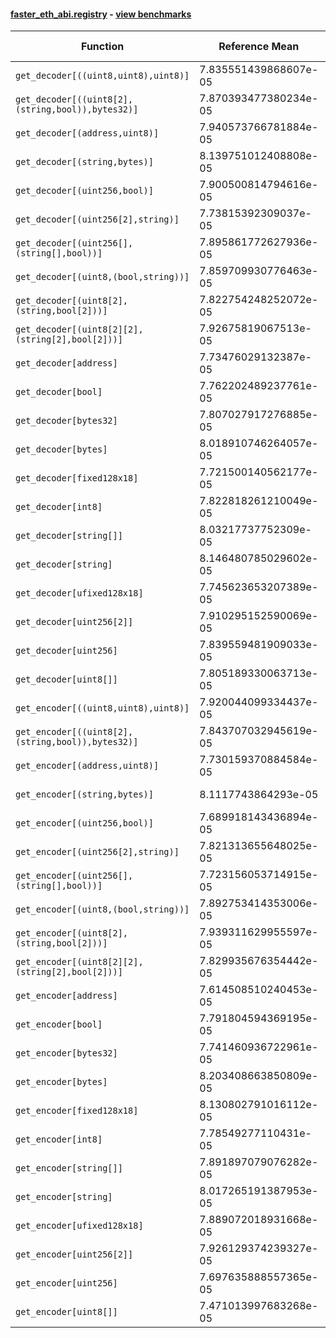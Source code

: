 #### [faster_eth_abi.registry](https://github.com/BobTheBuidler/faster-eth-abi/blob/master/faster_eth_abi/registry.py) - [view benchmarks](https://github.com/BobTheBuidler/faster-eth-abi/blob/master/benchmarks/test_registry_benchmarks.py)

| Function | Reference Mean | Faster Mean | % Change | Speedup (%) | x Faster | Faster |
|----------|---------------|-------------|----------|-------------|----------|--------|
| `get_decoder[((uint8,uint8),uint8)]` | 7.835551439868607e-05 | 7.861745350046367e-05 | -0.33% | -0.33% | 1.00x | ❌ |
| `get_decoder[((uint8[2],(string,bool)),bytes32)]` | 7.870393477380234e-05 | 7.828012742359079e-05 | 0.54% | 0.54% | 1.01x | ✅ |
| `get_decoder[(address,uint8)]` | 7.940573766781884e-05 | 8.124760413716596e-05 | -2.32% | -2.27% | 0.98x | ❌ |
| `get_decoder[(string,bytes)]` | 8.139751012408808e-05 | 8.186342818092518e-05 | -0.57% | -0.57% | 0.99x | ❌ |
| `get_decoder[(uint256,bool)]` | 7.900500814794616e-05 | 7.929707589499027e-05 | -0.37% | -0.37% | 1.00x | ❌ |
| `get_decoder[(uint256[2],string)]` | 7.73815392309037e-05 | 7.8111582525913e-05 | -0.94% | -0.93% | 0.99x | ❌ |
| `get_decoder[(uint256[],(string[],bool))]` | 7.895861772627936e-05 | 7.984508059656719e-05 | -1.12% | -1.11% | 0.99x | ❌ |
| `get_decoder[(uint8,(bool,string))]` | 7.859709930776463e-05 | 7.8822205993055e-05 | -0.29% | -0.29% | 1.00x | ❌ |
| `get_decoder[(uint8[2],(string,bool[2]))]` | 7.822754248252072e-05 | 7.863611548168012e-05 | -0.52% | -0.52% | 0.99x | ❌ |
| `get_decoder[(uint8[2][2],(string[2],bool[2]))]` | 7.92675819067513e-05 | 7.827938619275193e-05 | 1.25% | 1.26% | 1.01x | ✅ |
| `get_decoder[address]` | 7.73476029132387e-05 | 7.777707650046536e-05 | -0.56% | -0.55% | 0.99x | ❌ |
| `get_decoder[bool]` | 7.762202489237761e-05 | 7.819244930551625e-05 | -0.73% | -0.73% | 0.99x | ❌ |
| `get_decoder[bytes32]` | 7.807027917276885e-05 | 7.748430382326804e-05 | 0.75% | 0.76% | 1.01x | ✅ |
| `get_decoder[bytes]` | 8.018910746264057e-05 | 8.433686853875577e-05 | -5.17% | -4.92% | 0.95x | ❌ |
| `get_decoder[fixed128x18]` | 7.721500140562177e-05 | 7.919847114541935e-05 | -2.57% | -2.50% | 0.97x | ❌ |
| `get_decoder[int8]` | 7.822818261210049e-05 | 7.857452160877136e-05 | -0.44% | -0.44% | 1.00x | ❌ |
| `get_decoder[string[]]` | 8.03217737752309e-05 | 8.082918743669092e-05 | -0.63% | -0.63% | 0.99x | ❌ |
| `get_decoder[string]` | 8.146480785029602e-05 | 8.029661946146431e-05 | 1.43% | 1.45% | 1.01x | ✅ |
| `get_decoder[ufixed128x18]` | 7.745623653207389e-05 | 7.956132259588801e-05 | -2.72% | -2.65% | 0.97x | ❌ |
| `get_decoder[uint256[2]]` | 7.910295152590069e-05 | 8.003984238073354e-05 | -1.18% | -1.17% | 0.99x | ❌ |
| `get_decoder[uint256]` | 7.839559481909033e-05 | 7.620449132766484e-05 | 2.79% | 2.88% | 1.03x | ✅ |
| `get_decoder[uint8[]]` | 7.805189330063713e-05 | 7.643325614239675e-05 | 2.07% | 2.12% | 1.02x | ✅ |
| `get_encoder[((uint8,uint8),uint8)]` | 7.920044099334437e-05 | 7.742633131604662e-05 | 2.24% | 2.29% | 1.02x | ✅ |
| `get_encoder[((uint8[2],(string,bool)),bytes32)]` | 7.843707032945619e-05 | 7.88178884013317e-05 | -0.49% | -0.48% | 1.00x | ❌ |
| `get_encoder[(address,uint8)]` | 7.730159370884584e-05 | 7.873194150969086e-05 | -1.85% | -1.82% | 0.98x | ❌ |
| `get_encoder[(string,bytes)]` | 8.1117743864293e-05 | 8.03695724978484e-05 | 0.92% | 0.93% | 1.01x | ✅ |
| `get_encoder[(uint256,bool)]` | 7.689918143436894e-05 | 7.894029033843229e-05 | -2.65% | -2.59% | 0.97x | ❌ |
| `get_encoder[(uint256[2],string)]` | 7.821313655648025e-05 | 7.697365452342917e-05 | 1.58% | 1.61% | 1.02x | ✅ |
| `get_encoder[(uint256[],(string[],bool))]` | 7.723156053714915e-05 | 7.780615852779551e-05 | -0.74% | -0.74% | 0.99x | ❌ |
| `get_encoder[(uint8,(bool,string))]` | 7.892753414353006e-05 | 7.879414146492816e-05 | 0.17% | 0.17% | 1.00x | ✅ |
| `get_encoder[(uint8[2],(string,bool[2]))]` | 7.939311629955597e-05 | 7.6653633215969e-05 | 3.45% | 3.57% | 1.04x | ✅ |
| `get_encoder[(uint8[2][2],(string[2],bool[2]))]` | 7.829935676354442e-05 | 7.978600210213345e-05 | -1.90% | -1.86% | 0.98x | ❌ |
| `get_encoder[address]` | 7.614508510240453e-05 | 7.93857138594888e-05 | -4.26% | -4.08% | 0.96x | ❌ |
| `get_encoder[bool]` | 7.791804594369195e-05 | 7.900127844879031e-05 | -1.39% | -1.37% | 0.99x | ❌ |
| `get_encoder[bytes32]` | 7.741460936722961e-05 | 7.906765503812939e-05 | -2.14% | -2.09% | 0.98x | ❌ |
| `get_encoder[bytes]` | 8.203408663850809e-05 | 8.089316557351646e-05 | 1.39% | 1.41% | 1.01x | ✅ |
| `get_encoder[fixed128x18]` | 8.130802791016112e-05 | 7.803058403232998e-05 | 4.03% | 4.20% | 1.04x | ✅ |
| `get_encoder[int8]` | 7.78549277110431e-05 | 7.916110572703854e-05 | -1.68% | -1.65% | 0.98x | ❌ |
| `get_encoder[string[]]` | 7.891897079076282e-05 | 8.021011589776212e-05 | -1.64% | -1.61% | 0.98x | ❌ |
| `get_encoder[string]` | 8.017265191387953e-05 | 8.323055598186534e-05 | -3.81% | -3.67% | 0.96x | ❌ |
| `get_encoder[ufixed128x18]` | 7.889072018931668e-05 | 7.712774082399168e-05 | 2.23% | 2.29% | 1.02x | ✅ |
| `get_encoder[uint256[2]]` | 7.926129374239327e-05 | 8.03059689158493e-05 | -1.32% | -1.30% | 0.99x | ❌ |
| `get_encoder[uint256]` | 7.697635888557365e-05 | 7.891528807088122e-05 | -2.52% | -2.46% | 0.98x | ❌ |
| `get_encoder[uint8[]]` | 7.471013997683268e-05 | 7.869538872447995e-05 | -5.33% | -5.06% | 0.95x | ❌ |
